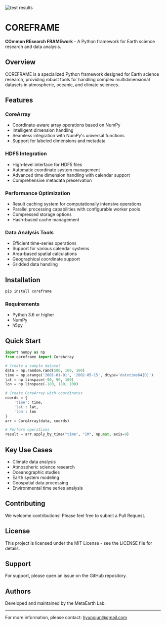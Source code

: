 ![test results](https://github.com/kimlab/cf/actions/workflows/test.yml/badge.svg)

# COREFRAME

**COmmon REsearch FRAMEwork** - A Python framework for Earth science research and data analysis.

## Overview

COREFRAME is a specialized Python framework designed for Earth science research, providing robust tools for handling complex multidimensional datasets in atmospheric, oceanic, and climate sciences.

## Features

### CoreArray
- Coordinate-aware array operations based on NumPy
- Intelligent dimension handling
- Seamless integration with NumPy's universal functions
- Support for labeled dimensions and metadata

### HDF5 Integration
- High-level interface for HDF5 files
- Automatic coordinate system management
- Advanced time dimension handling with calendar support
- Comprehensive metadata preservation

### Performance Optimization
- Result caching system for computationally intensive operations
- Parallel processing capabilities with configurable worker pools
- Compressed storage options
- Hash-based cache management

### Data Analysis Tools
- Efficient time-series operations
- Support for various calendar systems
- Area-based spatial calculations
- Geographical coordinate support
- Gridded data handling

## Installation

```bash
pip install coreframe
```

### Requirements
- Python 3.6 or higher
- NumPy
- h5py

## Quick Start

```python
import numpy as np
from coreframe import CoreArray

# Create a sample dataset
data = np.random.rand(500, 100, 100)
time = np.arange('2001-01-01', '2002-05-15', dtype='datetime64[D]')
lat = np.linspace(-90, 90, 100)
lon = np.linspace(-180, 180, 100)

# Create CoreArray with coordinates
coords = {
    'time': time,
    'lat': lat,
    'lon': lon
}
arr = CoreArray(data, coords)

# Perform operations
result = arr.apply_by_time("time", "1M", np.max, axis=0)
```

## Key Use Cases
- Climate data analysis
- Atmospheric science research
- Oceanographic studies
- Earth system modeling
- Geospatial data processing
- Environmental time series analysis

## Contributing

We welcome contributions! Please feel free to submit a Pull Request.

## License

This project is licensed under the MIT License - see the LICENSE file for details.

## Support

For support, please open an issue on the GitHub repository.

## Authors

Developed and maintained by the MetaEarth Lab.

---

For more information, please contact: hyungjun@gmail.com